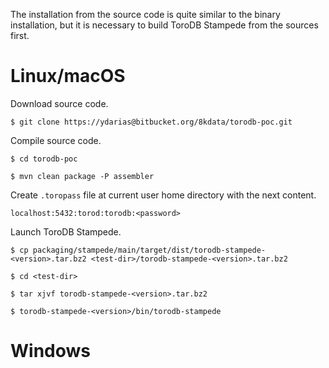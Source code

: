 The installation from the source code is quite similar to the binary installation, but it is necessary to build ToroDB Stampede from the sources first.

# Linux/macOS

Download source code.

[ToDo]: <> (Update the repository address)

```no-highlight
$ git clone https://ydarias@bitbucket.org/8kdata/torodb-poc.git
```

Compile source code.

```no-highlight
$ cd torodb-poc

$ mvn clean package -P assembler
```

Create `.toropass` file at current user home directory with the next content.

```no-highlight
localhost:5432:torod:torodb:<password>
```

Launch ToroDB Stampede.

```no-highlight
$ cp packaging/stampede/main/target/dist/torodb-stampede-<version>.tar.bz2 <test-dir>/torodb-stampede-<version>.tar.bz2

$ cd <test-dir>

$ tar xjvf torodb-stampede-<version>.tar.bz2

$ torodb-stampede-<version>/bin/torodb-stampede
```

# Windows
